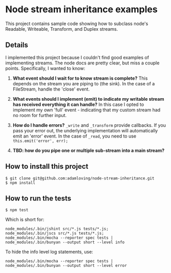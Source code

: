 # Node stream inheritance examples

This project contains sample code showing how to subclass node's Readable,
Writeable, Transform, and Duplex streams.

## Details

I implemented this project because I couldn't find good examples of
implementing streams. The node docs are pretty clear, but miss a couple points.
Specifically, I wanted to know:

1. **What event should I wait for to know stream is complete?** This depends on the
stream you are piping to (the sink). In the case of a FileStream, handle the
'close' event.

1. **What events should I implement (emit) to indicate my writable stream has
received everything it can handle?** In this case I opted to implement
my own 'full' event - indicating that my custom stream had no room for further
input.

1. **How do I handle errors?** `_write` and `_transform` provide callbacks. If
you pass your error out, the underlying implementation will automatically
emit an 'error' event. In the case of `_read`, you need to use
`this.emit('error', err);`

1. **TBD: how do you pipe one or multiple sub-stream into a main stream?**

## How to install this project

    $ git clone git@github.com:adamloving/node-stream-inheritance.git
    $ npm install

## How to run the tests

    $ npm test

Which is short for:

    node_modules/.bin/jshint src/*.js tests/*.js;
    node_modules/.bin/jscs src/*.js tests/*.js;
    node_modules/.bin/mocha --reporter spec tests | node_modules/.bin/bunyan --output short --level info

To hide the info level log statements, use:

    node_modules/.bin/mocha --reporter spec tests | node_modules/.bin/bunyan --output short --level error


